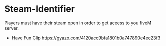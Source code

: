 # Steam-Identifier
Players must have their steam open in order to get aceess to you fiveM server.

- Have Fun
Clip
https://gyazo.com/4120acc9bfa1801b0a747890e4ec23f3
